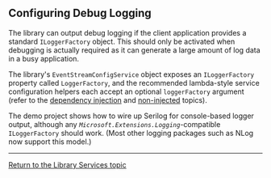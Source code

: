 ## Configuring Debug Logging

The library can output debug logging if the client application provides a standard `ILoggerFactory` object. This should only be activated when debugging is actually required as it can generate a large amount of log data in a busy application.

The library's `EventStreamConfigService` object exposes an `ILoggerFactory` property called `LoggerFactory`, and the recommended lambda-style service configuration helpers each accept an optional `loggerFactory` argument (refer to the [dependency injection](services_injected.md) and [non-injected](services_direct.md) topics).

The demo project shows how to wire up Serilog for console-based logger output, although any _`Microsoft.Extensions.Logging`_-compatible `ILoggerFactory` should work. (Most other logging packages such as NLog now support this model.)

---

[Return to the Library Services topic](services.md)
